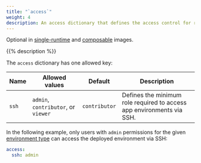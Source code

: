 ```yaml
---
title: "`access`"
weight: 4
description: An access dictionary that defines the access control for roles accessing app environments.
---
```


Optional in [single-runtime](/create-apps/app-reference/single-runtime-image.md#top-level-properties) and [composable](/create-apps/app-reference/composable-image.md#top-level-properties) images.

{{% description %}}

The `access` dictionary has one allowed key:

| Name  | Allowed values                      | Default       | Description |
| ----- | ----------------------------------- | ------------- | ----------- |
| `ssh` | `admin`, `contributor`, or `viewer` | `contributor` | Defines the minimum role required to access app environments via SSH. |

In the following example, only users with `admin` permissions for the given [environment type](/administration/users.md#environment-type-roles)
can access the deployed environment via SSH:

```yaml {configFile="app"}
access:
  ssh: admin
``` 

<!-- another option for getting back to the single/composable topics 
Related topics:
* [Single-runtime image](/create-apps/app-reference/single-runtime-image.md) 
* [Composable image](/create-apps/app-reference/composable-image.md) 
-->